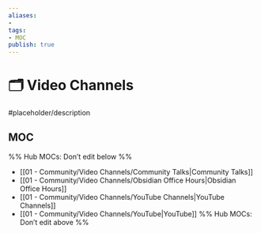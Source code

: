 ```yaml
---
aliases:
- 
tags:
- MOC
publish: true
---
```


# 🗂️ Video Channels

#placeholder/description 

## MOC

%% Hub MOCs: Don’t edit below  %%
-  [[01 - Community/Video Channels/Community Talks|Community Talks]]
-  [[01 - Community/Video Channels/Obsidian Office Hours|Obsidian Office Hours]]
-  [[01 - Community/Video Channels/YouTube Channels|YouTube Channels]]
-  [[01 - Community/Video Channels/YouTube|YouTube]]
%% Hub MOCs: Don’t edit above  %%
